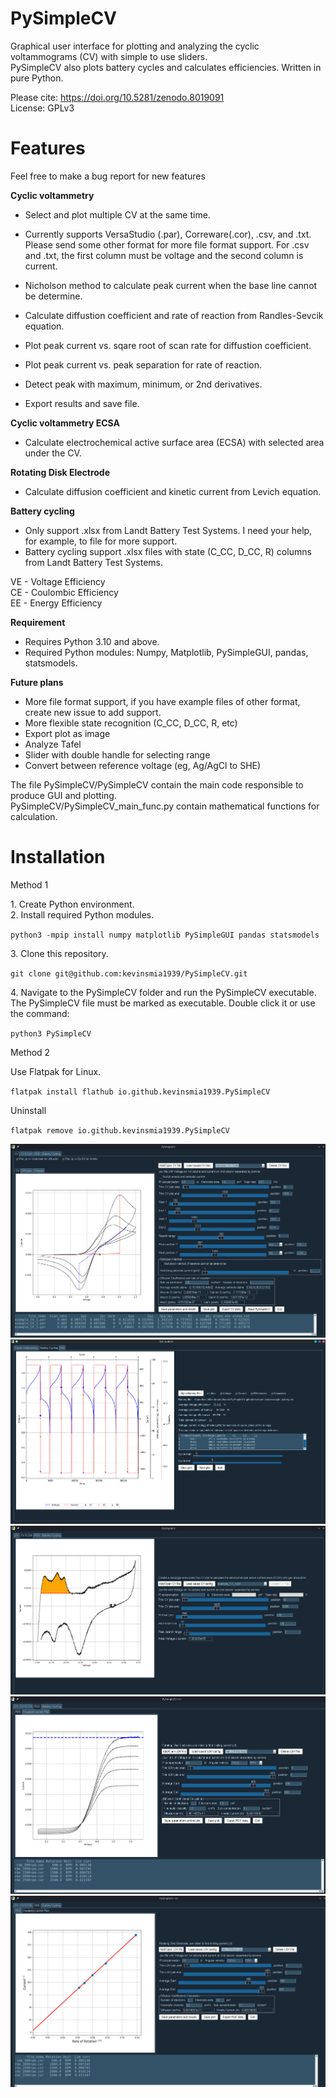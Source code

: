 # PySimpleCV
Graphical user interface for plotting and analyzing the cyclic voltammograms (CV) with simple to use sliders. <br />
PySimpleCV also plots battery cycles and calculates efficiencies. Written in pure Python. <br />

Please cite: https://doi.org/10.5281/zenodo.8019091 <br />
License: GPLv3 <br />

# Features
Feel free to make a bug report for new features

**Cyclic voltammetry**

* Select and plot multiple CV at the same time.<br />
* Currently supports VersaStudio (.par), Correware(.cor), .csv, and .txt. Please send some other format for more file format support. For .csv and .txt, the first column must be voltage and the second column is current.<br />

* Nicholson method to calculate peak current when the base line cannot be determine.<br />
* Calculate diffustion coefficient and rate of reaction from Randles-Sevcik equation.<br />
* Plot peak current vs. sqare root of scan rate for diffustion coefficient.<br />
* Plot peak current vs. peak separation for rate of reaction.<br />
* Detect peak with maximum, minimum, or 2nd derivatives.<br />
* Export results and save file.<br />

**Cyclic voltammetry ECSA**

* Calculate electrochemical active surface area (ECSA) with selected area under the CV.

**Rotating Disk Electrode**

* Calculate diffusion coefficient and kinetic current from Levich equation.

**Battery cycling**

* Only support .xlsx from Landt Battery Test Systems. I need your help, for example, to file for more support.<br />
* Battery cycling support .xlsx files with state (C_CC, D_CC, R) columns from Landt Battery Test Systems.<br />

VE - Voltage Efficiency<br />
CE - Coulombic Efficiency<br />
EE - Energy Efficiency<br />

**Requirement**

* Requires Python 3.10 and above.<br />
* Required Python modules: Numpy, Matplotlib, PySimpleGUI, pandas, statsmodels.<br />


**Future plans**
* More file format support, if you have example files of other format, create new issue to add support.
* More flexible state recognition (C_CC, D_CC, R, etc)
* Export plot as image
* Analyze Tafel
* Slider with double handle for selecting range
* Convert between reference voltage (eg, Ag/AgCl to SHE)

The file PySimpleCV/PySimpleCV contain the main code responsible to produce GUI and plotting.<br />
PySimpleCV/PySimpleCV_main_func.py contain mathematical functions for calculation.<br />

# Installation
Method 1

1\. Create Python environment.<br />
2\. Install required Python modules.<br />

`python3 -mpip install numpy matplotlib PySimpleGUI pandas statsmodels`

3\. Clone this repository.<br />

`git clone git@github.com:kevinsmia1939/PySimpleCV.git`

4\. Navigate to the PySimpleCV folder and run the PySimpleCV executable. The PySimpleCV file must be marked as executable. Double click it or use the command:<br />

`python3 PySimpleCV`

Method 2 <br />

Use Flatpak for Linux.<br />

`flatpak install flathub io.github.kevinsmia1939.PySimpleCV`

Uninstall <br />

`flatpak remove io.github.kevinsmia1939.PySimpleCV`

![PySimpleCV](https://github.com/kevinsmia1939/PySimpleCV/blob/main/data/screenshot/cv_screenshot.png?raw=true)
![PySimpleCV](https://github.com/kevinsmia1939/PySimpleCV/blob/main/data/screenshot/battery_screenshot.png?raw=true)
![PySimpleCV](https://github.com/kevinsmia1939/PySimpleCV/blob/main/data/screenshot/ecsa_screenshot.png?raw=true)
![PySimpleCV](https://github.com/kevinsmia1939/PySimpleCV/blob/main/data/screenshot/rde_screenshot.png?raw=true)
![PySimpleCV](https://github.com/kevinsmia1939/PySimpleCV/blob/main/data/screenshot/kou_lev_screenshot.png?raw=true)
